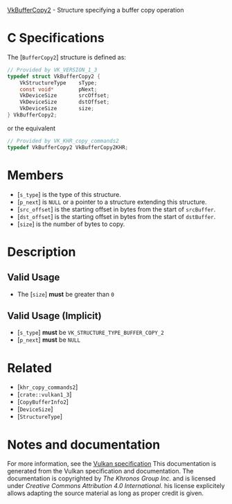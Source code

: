 [VkBufferCopy2](https://www.khronos.org/registry/vulkan/specs/1.3-extensions/man/html/VkBufferCopy2.html) - Structure specifying a buffer copy operation

# C Specifications
The [`BufferCopy2`] structure is defined as:
```c
// Provided by VK_VERSION_1_3
typedef struct VkBufferCopy2 {
    VkStructureType    sType;
    const void*        pNext;
    VkDeviceSize       srcOffset;
    VkDeviceSize       dstOffset;
    VkDeviceSize       size;
} VkBufferCopy2;
```
or the equivalent
```c
// Provided by VK_KHR_copy_commands2
typedef VkBufferCopy2 VkBufferCopy2KHR;
```

# Members
- [`s_type`] is the type of this structure.
- [`p_next`] is `NULL` or a pointer to a structure extending this structure.
- [`src_offset`] is the starting offset in bytes from the start of `srcBuffer`.
- [`dst_offset`] is the starting offset in bytes from the start of `dstBuffer`.
- [`size`] is the number of bytes to copy.

# Description
## Valid Usage
-    The [`size`] **must**  be greater than `0`

## Valid Usage (Implicit)
-  [`s_type`] **must**  be `VK_STRUCTURE_TYPE_BUFFER_COPY_2`
-  [`p_next`] **must**  be `NULL`

# Related
- [`khr_copy_commands2`]
- [`crate::vulkan1_3`]
- [`CopyBufferInfo2`]
- [`DeviceSize`]
- [`StructureType`]

# Notes and documentation
For more information, see the [Vulkan specification](https://www.khronos.org/registry/vulkan/specs/1.3-extensions/html/vkspec.html)
This documentation is generated from the Vulkan specification and documentation.
The documentation is copyrighted by *The Khronos Group Inc.* and is licensed under *Creative Commons Attribution 4.0 International*.
his license explicitely allows adapting the source material as long as proper credit is given.
        